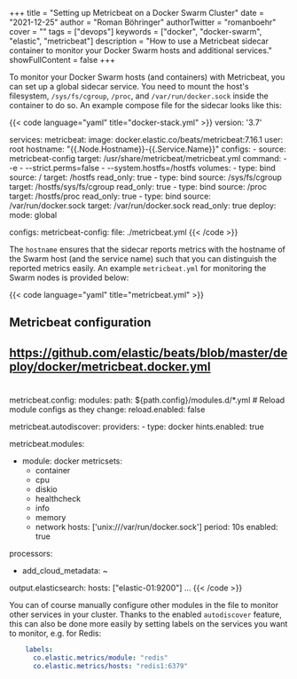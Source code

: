 +++
title = "Setting up Metricbeat on a Docker Swarm Cluster"
date = "2021-12-25"
author = "Roman Böhringer"
authorTwitter = "romanboehr"
cover = ""
tags = ["devops"]
keywords = ["docker", "docker-swarm", "elastic", "metricbeat"]
description = "How to use a Metricbeat sidecar container to monitor your Docker Swarm hosts and additional services."
showFullContent = false
+++

To monitor your Docker Swarm hosts (and containers) with Metricbeat, you can set up a global sidecar service. You need to mount the host's filesystem, `/sys/fs/cgroup`, `/proc`, and `/var/run/docker.sock` inside the container to do so. An example compose file for the sidecar looks like this:

{{< code language="yaml" title="docker-stack.yml" >}}
version: '3.7'

services:
  metricbeat:
    image: docker.elastic.co/beats/metricbeat:7.16.1
    user: root
    hostname: "{{.Node.Hostname}}-{{.Service.Name}}"
    configs:
      - source: metricbeat-config
        target: /usr/share/metricbeat/metricbeat.yml
    command:
      - -e
      - --strict.perms=false
      - --system.hostfs=/hostfs
    volumes:
      - type: bind
        source: /
        target: /hostfs
        read_only: true
      - type: bind
        source: /sys/fs/cgroup
        target: /hostfs/sys/fs/cgroup
        read_only: true
      - type: bind
        source: /proc
        target: /hostfs/proc
        read_only: true
      - type: bind
        source: /var/run/docker.sock
        target: /var/run/docker.sock
        read_only: true
    deploy:
      mode: global

configs:
  metricbeat-config:
    file: ./metricbeat.yml
{{< /code >}}

The `hostname` ensures that the sidecar reports metrics with the hostname of the Swarm host (and the service name) such that you can distinguish the reported metrics easily.
An example `metricbeat.yml` for monitoring the Swarm nodes is provided below:

{{< code language="yaml" title="metricbeat.yml" >}}
## Metricbeat configuration
## https://github.com/elastic/beats/blob/master/deploy/docker/metricbeat.docker.yml
#

metricbeat.config:
  modules:
    path: ${path.config}/modules.d/*.yml
    # Reload module configs as they change:
    reload.enabled: false

metricbeat.autodiscover:
  providers:
    - type: docker
      hints.enabled: true

metricbeat.modules:
- module: docker
  metricsets:
    - container
    - cpu
    - diskio
    - healthcheck
    - info
    - memory
    - network
  hosts: ['unix:///var/run/docker.sock']
  period: 10s
  enabled: true


processors:
  - add_cloud_metadata: ~

output.elasticsearch:
  hosts: ["elastic-01:9200"]
  ...
{{< /code >}}

You can of course manually configure other modules in the file to monitor other services in your cluster. Thanks to the enabled `autodiscover` feature, this can also be done more easily by setting labels on the services you want to monitor, e.g. for Redis:
```yaml
    labels:
      co.elastic.metrics/module: "redis"
      co.elastic.metrics/hosts: "redis1:6379"
```

